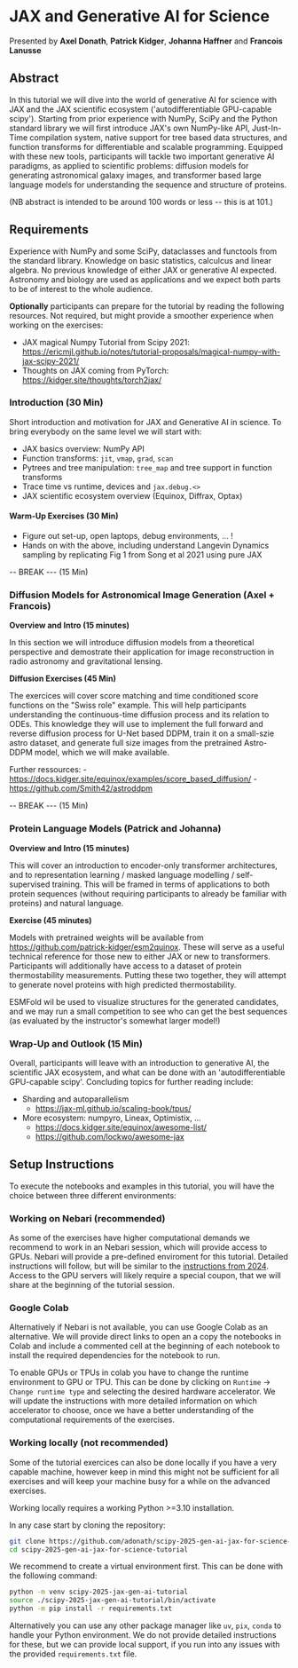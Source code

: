 # JAX and Generative AI for Science

Presented by **Axel Donath**, **Patrick Kidger**, **Johanna Haffner** and **Francois Lanusse**

## Abstract 
In this tutorial we will dive into the world of generative AI for science with JAX and the JAX scientific ecosystem ('autodifferentiable GPU-capable scipy').
Starting from prior experience with NumPy, SciPy and the Python standard library we will first introduce JAX's own
NumPy-like API, Just-In-Time compilation system, native support for tree based data structures, and function transforms
for differentiable and scalable programming. Equipped with these new tools, participants will tackle
two important generative AI paradigms, as applied to scientific problems:
diffusion models for generating astronomical galaxy images, and transformer based large language models for understanding the 
sequence and structure of proteins.

(NB abstract is intended to be around 100 words or less -- this is at 101.)

## Requirements
Experience with NumPy and some SciPy, dataclasses and functools from the standard library. Knowledge on basic statistics, calculcus and linear algebra. No previous knowledge of either JAX or generative AI expected. Astronomy and biology are used as applications and we expect both parts to be of interest to the whole audience.

**Optionally** participants can prepare for the tutorial by reading the following resources. Not required, but
might provide a smoother experience when working on the exercises:

- JAX magical Numpy Tutorial from Scipy 2021: https://ericmjl.github.io/notes/tutorial-proposals/magical-numpy-with-jax-scipy-2021/ 
- Thoughts on JAX coming from PyTorch: https://kidger.site/thoughts/torch2jax/


### Introduction (30 Min)
Short introduction and motivation for JAX and Generative AI in science. To bring everybody on the same level we will start with:

- JAX basics overview: NumPy API
- Function transforms: `jit`, `vmap`, `grad`, `scan`
- Pytrees and tree manipulation: `tree_map` and tree support in function transforms
- Trace time vs runtime, devices and `jax.debug.<>` 
- JAX scientific ecosystem overview (Equinox, Diffrax, Optax)


#### Warm-Up Exercises (30 Min)
- Figure out set-up, open laptops, debug environments, ... !
- Hands on with the above, including understand Langevin Dynamics sampling by replicating Fig 1 from Song et al 2021 using pure JAX

-- BREAK --- (15 Min)

### Diffusion Models for Astronomical Image Generation (Axel + Francois)

**Overview and Intro (15 minutes)**

In this section we will introduce diffusion models from a theoretical perspective and 
demostrate their application for image reconstruction in radio astronomy and gravitational
lensing. 

**Diffusion Exercises (45 Min)**

The exercices will cover score matching and time conditioned score functions on the "Swiss role" example. This will help participants understanding the continuous-time diffusion process and its relation to ODEs. This knowledge they will use to implement the full forward and reverse diffusion process for U-Net based DDPM, train it on a small-szie astro dataset, and generate full size images from the pretrained Astro-DDPM model, which we will make available.

Further ressources: 
    - https://docs.kidger.site/equinox/examples/score_based_diffusion/
    - https://github.com/Smith42/astroddpm


-- BREAK --- (15 Min)

### Protein Language Models (Patrick and Johanna)

**Overview and Intro (15 minutes)**

This will cover an introduction to encoder-only transformer architectures, and to representation learning / masked language modelling / self-supervised training. This will be framed in terms of applications to both protein sequences (without requiring participants to already be familiar with proteins) and natural language.

**Exercise (45 minutes)**

Models with pretrained weights will be available from https://github.com/patrick-kidger/esm2quinox. These will serve as a useful technical reference for those new to either JAX or new to transformers. Participants will additionally have access to a dataset of protein thermostability measurements. Putting these two together, they will attempt to generate novel proteins with high predicted thermostability.

ESMFold wil be used to visualize structures for the generated candidates, and we may run a small competition to see who can get the best sequences (as evaluated by the instructor's somewhat larger model!)

### Wrap-Up and Outlook (15 Min)

Overall, participants will leave with an introduction to generative AI, the scientific JAX ecosystem, and what can be done with an 'autodifferentiable GPU-capable scipy'. Concluding topics for further reading include:

- Sharding and autoparallelism
  - https://jax-ml.github.io/scaling-book/tpus/
- More ecosystem: numpyro, Lineax, Optimistix, ...
  - https://docs.kidger.site/equinox/awesome-list/
  - https://github.com/lockwo/awesome-jax



## Setup Instructions
To execute the notebooks and examples in this tutorial, you will have the choice between three different environments:

### Working on Nebari (recommended)
As some of the exercises have higher computational demands we recommend to work in an Nebari session, which will provide access to GPUs. Nebari will provide a pre-defined enviroment for this tutorial. Detailed instructions will follow, but will be similar to the [instructions from 2024](https://docs.google.com/document/d/11YWMZKW6Y4tXnMs3Jekc1S7BQWTR6THZazDaq3WoNxw/edit?tab=t.0#heading=h.wtozhevy8waj). Access to the GPU servers will likely require a special coupon, that we will share at the beginning of the tutorial session.


### Google Colab
Alternatively if Nebari is not available, you can use Google Colab as an alternative. We will provide direct links to open an a copy the notebooks in Colab and include a commented cell at the beginning of each notebook to install the required dependencies for the notebook to run. 

To enable GPUs or TPUs in colab you have to change the runtime environment to GPU or TPU. This can be done by clicking on `Runtime` -> `Change runtime type` and selecting the desired hardware accelerator. We will update the instructions with more detailed information on which accelerator to choose, once we have a better understanding of the computational requirements of the exercises.


### Working locally (not recommended)
Some of the tutorial exercices can also be done locally if you have a very capable machine, however keep in mind this might not be sufficient for all exercises and will keep your machine busy for a while on the advanced exercises.

Working locally requires a working Python >=3.10 installation. 

In any case start by cloning the repository:

```bash
git clone https://github.com/adonath/scipy-2025-gen-ai-jax-for-science-tutorial
cd scipy-2025-gen-ai-jax-for-science-tutorial
```

We recommend to create a virtual environment first. This can be done with the following command:

```bash
python -m venv scipy-2025-jax-gen-ai-tutorial
source ./scipy-2025-jax-gen-ai-tutorial/bin/activate
python -m pip install -r requirements.txt
```

Alternatively you can use any other package manager like `uv`, `pix`, `conda` to handle your Python environment. We do not provide detailed instructions for these, but we can provide local support, if you run into any issues with the provided `requirements.txt` file.